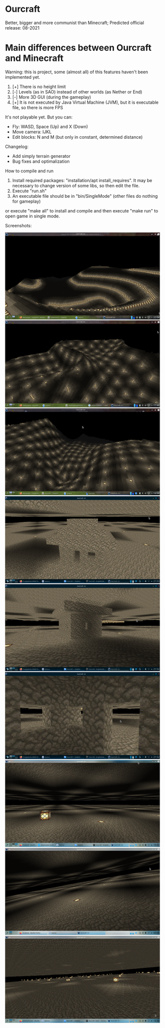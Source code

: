 ﻿
# Ourcraft 

Better, bigger and more communist than Minecraft; Predicted official release: 08-2021

# Main differences between Ourcraft and Minecraft

Warning: this is project, some (almost all) of this features haven't been implemented yet.

1. [+] There is no height limit
2. [-] Levels (as in SAO) instead of other worlds (as Nether or End)
3. [-] More 3D GUI (during the gameplay)
4. [+] It is not executed by Java Virtual Machine (JVM), but it is executable file, so there is more FPS
     
It's not playable yet. But you can: 

* Fly: WASD, Space (Up) and X (Down)
* Move camera: IJKL 
* Edit blocks: N and M (but only in constant, determined distance)

Changelog:

* Add simply terrain generator
* Bug fixes and optimalization

How to compile and run

1. Install required packages: "installation/apt install_requires". It may be necessary to change version of some libs, so then edit the file.
2. Execute "run.sh"
3. An executable file should be in "bin/SingleMode" (other files do nothing for gameplay)

or execute "make all" to install and compile and then execute "make run" to open game in single mode.

Screenshots:

![Screenshot](screenshots/Screenshot_20201006_220412.png)
![Screenshot](screenshots/Screenshot_20201006_174602.png)
![Screenshot](screenshots/Screenshot_20201006_140414.png)
![Screenshot](screenshots/Screenshot_20200825_215336.png)
![Screenshot](screenshots/Screenshot_20200825_215243.png)
![Screenshot](screenshots/Screenshot_20200825_215226.png)
![Screenshot](screenshots/Screenshot_20200528_155109.png)
![Screenshot](screenshots/Screenshot_20200525_000632.png)
![Screenshot](screenshots/Screenshot_20200524_133030.png)
